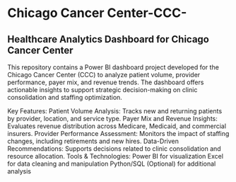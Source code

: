 # Chicago Cancer Center-CCC-
## Healthcare Analytics Dashboard for Chicago Cancer Center
This repository contains a Power BI dashboard project developed for the Chicago Cancer Center (CCC) to analyze patient volume, provider performance, payer mix, and revenue trends. The dashboard offers actionable insights to support strategic decision-making on clinic consolidation and staffing optimization.

Key Features:
Patient Volume Analysis: Tracks new and returning patients by provider, location, and service type.
Payer Mix and Revenue Insights: Evaluates revenue distribution across Medicare, Medicaid, and commercial insurers.
Provider Performance Assessment: Monitors the impact of staffing changes, including retirements and new hires.
Data-Driven Recommendations: Supports decisions related to clinic consolidation and resource allocation.
Tools & Technologies:
Power BI for visualization
Excel for data cleaning and manipulation
Python/SQL (Optional) for additional analysis
